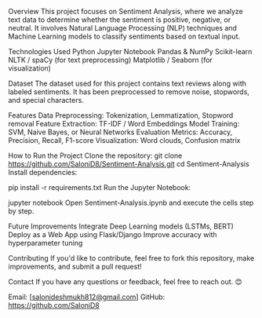  Overview
This project focuses on Sentiment Analysis, where we analyze text data to determine whether the sentiment is positive, negative, or neutral. It involves Natural Language Processing (NLP) techniques and Machine Learning models to classify sentiments based on textual input.

 Technologies Used
Python 
Jupyter Notebook 
Pandas & NumPy 
Scikit-learn 
NLTK / spaCy (for text preprocessing) 
Matplotlib / Seaborn (for visualization) 

 Dataset
The dataset used for this project contains text reviews along with labeled sentiments. It has been preprocessed to remove noise, stopwords, and special characters.

 Features
 Data Preprocessing: Tokenization, Lemmatization, Stopword removal
 Feature Extraction: TF-IDF / Word Embeddings
 Model Training: SVM, Naive Bayes, or Neural Networks
 Evaluation Metrics: Accuracy, Precision, Recall, F1-score
 Visualization: Word clouds, Confusion matrix

How to Run the Project
Clone the repository:
git clone https://github.com/SaloniD8/Sentiment-Analysis.git
cd Sentiment-Analysis
Install dependencies:

pip install -r requirements.txt
Run the Jupyter Notebook:

jupyter notebook
Open Sentiment-Analysis.ipynb and execute the cells step by step.

 Future Improvements
 Integrate Deep Learning models (LSTMs, BERT)
 Deploy as a Web App using Flask/Django
 Improve accuracy with hyperparameter tuning

 Contributing
If you'd like to contribute, feel free to fork this repository, make improvements, and submit a pull request!

 Contact
If you have any questions or feedback, feel free to reach out. 😊

 Email: [salonideshmukh812@gmail.com]
 GitHub: https://github.com/SaloniD8

